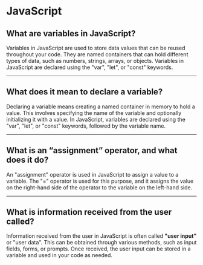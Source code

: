 # JavaScript

## What are variables in JavaScript?

Variables in JavaScript are used to store data values that can be reused throughout your code. They are named containers that can hold different types of data, such as numbers, strings, arrays, or objects. Variables in JavaScript are declared using the "var", "let", or "const" keywords.

***

## What does it mean to declare a variable?

Declaring a variable means creating a named container in memory to hold a value. This involves specifying the name of the variable and optionally initializing it with a value. In JavaScript, variables are declared using the "var", "let", or "const" keywords, followed by the variable name.

***

## What is an “assignment” operator, and what does it do?

An "assignment" operator is used in JavaScript to assign a value to a variable. The "=" operator is used for this purpose, and it assigns the value on the right-hand side of the operator to the variable on the left-hand side.

***

## What is information received from the user called?

Information received from the user in JavaScript is often called __"user input"__ or "user data". This can be obtained through various methods, such as input fields, forms, or prompts. Once received, the user input can be stored in a variable and used in your code as needed. 